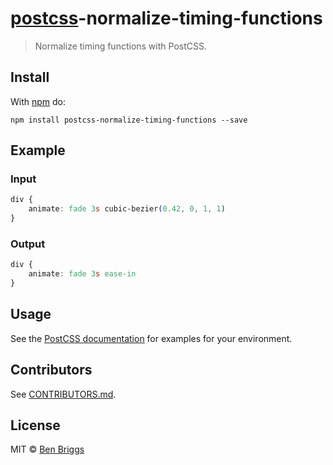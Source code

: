 # [postcss][postcss]-normalize-timing-functions

> Normalize timing functions with PostCSS.

## Install

With [npm](https://npmjs.org/package/postcss-normalize-timing-functions) do:

```
npm install postcss-normalize-timing-functions --save
```

## Example

### Input

```css
div {
    animate: fade 3s cubic-bezier(0.42, 0, 1, 1)
}
```

### Output

```css
div {
    animate: fade 3s ease-in
}
``` 

## Usage

See the [PostCSS documentation](https://github.com/postcss/postcss#usage) for examples for your environment.

## Contributors

See [CONTRIBUTORS.md](https://github.com/cssnano/cssnano/blob/master/CONTRIBUTORS.md).

## License

MIT © [Ben Briggs](http://beneb.info)

[postcss]: https://github.com/postcss/postcss
